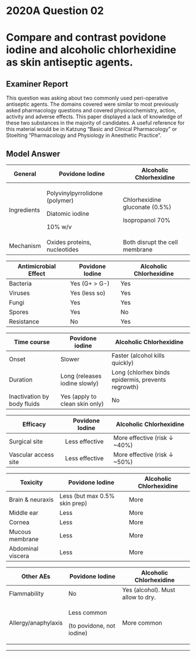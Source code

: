 <div class = "saq"> 

# 2020A Question 02 
# Compare and contrast povidone iodine and alcoholic chlorhexidine as skin antiseptic agents.


## Examiner Report
This question was asking about two commonly used peri-operative antiseptic agents. The domains covered were similar to most previously asked pharmacology questions and covered physicochemistry, action, activity and adverse effects. This paper displayed a lack of knowledge of these two substances in the majority of candidates. A useful reference for this material would be in Katzung “Basic and Clinical Pharmacology” or Stoelting “Pharmacology and Physiology in Anesthetic Practice”.


## Model Answer

|General|Povidone Iodine|Alcoholic Chlorhexidine|
| -- | -- | -- |
|Ingredients|<p>Polyvinylpyrrolidone (polymer)</p><p>Diatomic iodine</p><p>10% w/v</p>|<p>Chlorhexidine gluconate (0.5%)</p><p>Isopropanol 70%</p>|
|Mechanism|Oxides proteins, nucleotides|Both disrupt the cell membrane|

|Antimicrobial Effect|Povidone Iodine|Alcoholic Chlorhexidine|
| -- | -- | -- |
|Bacteria|Yes (G+ > G-)|Yes|
|Viruses|Yes (less so)|Yes|
|Fungi|Yes|Yes|
|Spores|Yes|No|
|Resistance|No|Yes|

|Time course|Povidone iodine|Alcoholic Chlorhexidine|
| -- | -- | -- |
|Onset|Slower|Faster (alcohol kills quickly)|
|Duration|Long (releases iodine slowly)|Long (chlorhex binds epidermis, prevents regrowth)|
|Inactivation by body fluids|Yes (apply to clean skin only)|No|

|Efficacy|Povidone Iodine|Alcoholic Chlorhexidine|
| -- | -- | -- |
|Surgical site|Less effective|More effective (risk ↓ ~40%)|
|Vascular access site|Less effective|More effective (risk ↓ ~50%)|

|Toxicity|Povidone Iodine|Alcoholic Chlorhexidine|
| -- | -- | -- |
|Brain & neuraxis|Less (but max 0.5% skin prep)|More|
|Middle ear|Less|More|
|Cornea|Less|More|
|Mucous membrane|Less|More|
|Abdominal viscera|Less|More|

|Other AEs|Povidone Iodine|Alcoholic Chlorhexidine|
| -- | -- | -- |
|Flammability|No|Yes (alcohol). Must allow to dry.|
|Allergy/anaphylaxis|<p>Less common</p><p>(to povidone, not iodine)</p>|More common|



--- 

</div>